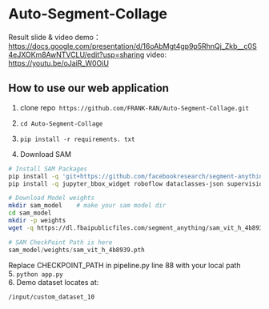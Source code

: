
# Auto-Segment-Collage
Result slide & video demo： https://docs.google.com/presentation/d/16oAbMgt4gp9p5RhnQj_Zkb__c0S4eJXOKm8AwNTVCLU/edit?usp=sharing
video: https://youtu.be/oJaiR_W0OiU
## How to use our web application
1. clone repo```
https://github.com/FRANK-RAN/Auto-Segment-Collage.git```
2. ```cd Auto-Segment-Collage```
3. ```pip install -r requirements. txt```
   
4.  Download SAM
```bash
# Install SAM Packages
pip install -q 'git+https://github.com/facebookresearch/segment-anything.git'
pip install -q jupyter_bbox_widget roboflow dataclasses-json supervision

# Download Model weights
mkdir sam_model    # make your sam model dir
cd sam_model
mkdir -p weights
wget -q https://dl.fbaipublicfiles.com/segment_anything/sam_vit_h_4b8939.pth -P ./weights
```
```python
# SAM CheckPoint Path is here 
sam_model/weights/sam_vit_h_4b8939.pth
```
Replace CHECKPOINT_PATH in pipeline.py line 88 with your local path  
5. ```python app.py```  
6. Demo dataset locates at:
```
/input/custom_dataset_10
```
